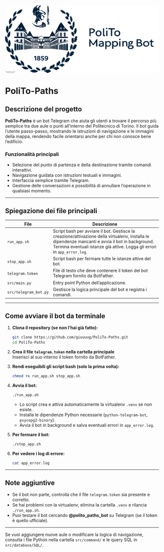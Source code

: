 <p align="center">
  <img src="img/polito_bot_logo.jpg" alt="PoliTo Mapping Bot" width="600"/>
</p>

# PoliTo-Paths

## Descrizione del progetto

**PoliTo-Paths** è un bot Telegram che aiuta gli utenti a trovare il percorso più semplice tra due aule o punti all’interno del Politecnico di Torino. Il bot guida l’utente passo-passo, mostrando le istruzioni di navigazione e le immagini della mappa, rendendo facile orientarsi anche per chi non conosce bene l’edificio.

### Funzionalità principali

- Selezione del punto di partenza e della destinazione tramite comandi interattivi.
- Navigazione guidata con istruzioni testuali e immagini.
- Interfaccia semplice tramite Telegram.
- Gestione delle conversazioni e possibilità di annullare l’operazione in qualsiasi momento.

---

## Spiegazione dei file principali

| File                | Descrizione                                                                 |
|---------------------|-----------------------------------------------------------------------------|
| `run_app.sh`        | Script bash per avviare il bot. Gestisce la creazione/attivazione della virtualenv, installa le dipendenze mancanti e avvia il bot in background. Termina eventuali istanze già attive. Logga gli errori in `app_error.log`. |
| `stop_app.sh`       | Script bash per fermare tutte le istanze attive del bot.                    |
| `telegram.token`    | File di testo che deve contenere il token del bot Telegram fornito da BotFather. |
| `src/main.py`       | Entry point Python dell’applicazione.                                       |
| `src/telegram_bot.py` | Gestisce la logica principale del bot e registra i comandi.                |

---

## Come avviare il bot da terminale

1. **Clona il repository (se non l’hai già fatto):**
   ```bash
   git clone https://github.com/giuuuug/PoliTo-Paths.git
   cd PoliTo-Paths
   ```

2. **Crea il file `telegram.token` nella cartella principale**  
   Inserisci al suo interno il token fornito da BotFather.

3. **Rendi eseguibili gli script bash (solo la prima volta):**
   ```bash
   chmod +x run_app.sh stop_app.sh
   ```

4. **Avvia il bot:**
   ```bash
   ./run_app.sh
   ```
   - Lo script crea e attiva automaticamente la virtualenv `.venv` se non esiste.
   - Installa le dipendenze Python necessarie (`python-telegram-bot`, `psycopg2-binary`).
   - Avvia il bot in background e salva eventuali errori in `app_error.log`.

5. **Per fermare il bot:**
   ```bash
   ./stop_app.sh
   ```

6. **Per vedere i log di errore:**
   ```bash
   cat app_error.log
   ```

---

## Note aggiuntive

- Se il bot non parte, controlla che il file `telegram.token` sia presente e corretto.
- Se hai problemi con la virtualenv, elimina la cartella `.venv` e rilancia `./run_app.sh`.
- Puoi testare il bot cercando **@polito_paths_bot** su Telegram (se il token è quello ufficiale).

---

Se vuoi aggiungere nuove aule o modificare la logica di navigazione, consulta i file Python nella cartella `src/command/` e le query SQL in `src/database/SQL/`.
